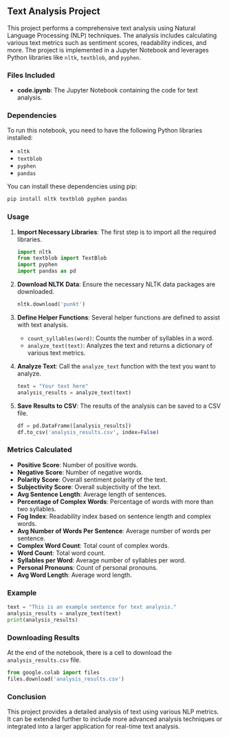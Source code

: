 
## Text Analysis Project

This project performs a comprehensive text analysis using Natural Language Processing (NLP) techniques. The analysis includes calculating various text metrics such as sentiment scores, readability indices, and more. The project is implemented in a Jupyter Notebook and leverages Python libraries like `nltk`, `textblob`, and `pyphen`.

### Files Included
- **code.ipynb**: The Jupyter Notebook containing the code for text analysis.

### Dependencies
To run this notebook, you need to have the following Python libraries installed:
- `nltk`
- `textblob`
- `pyphen`
- `pandas`

You can install these dependencies using pip:
```sh
pip install nltk textblob pyphen pandas
```

### Usage
1. **Import Necessary Libraries**: The first step is to import all the required libraries.
   ```python
   import nltk
   from textblob import TextBlob
   import pyphen
   import pandas as pd
   ```

2. **Download NLTK Data**: Ensure the necessary NLTK data packages are downloaded.
   ```python
   nltk.download('punkt')
   ```

3. **Define Helper Functions**: Several helper functions are defined to assist with text analysis.
   - `count_syllables(word)`: Counts the number of syllables in a word.
   - `analyze_text(text)`: Analyzes the text and returns a dictionary of various text metrics.

4. **Analyze Text**: Call the `analyze_text` function with the text you want to analyze.
   ```python
   text = "Your text here"
   analysis_results = analyze_text(text)
   ```

5. **Save Results to CSV**: The results of the analysis can be saved to a CSV file.
   ```python
   df = pd.DataFrame([analysis_results])
   df.to_csv('analysis_results.csv', index=False)
   ```

### Metrics Calculated
- **Positive Score**: Number of positive words.
- **Negative Score**: Number of negative words.
- **Polarity Score**: Overall sentiment polarity of the text.
- **Subjectivity Score**: Overall subjectivity of the text.
- **Avg Sentence Length**: Average length of sentences.
- **Percentage of Complex Words**: Percentage of words with more than two syllables.
- **Fog Index**: Readability index based on sentence length and complex words.
- **Avg Number of Words Per Sentence**: Average number of words per sentence.
- **Complex Word Count**: Total count of complex words.
- **Word Count**: Total word count.
- **Syllables per Word**: Average number of syllables per word.
- **Personal Pronouns**: Count of personal pronouns.
- **Avg Word Length**: Average word length.

### Example
```python
text = "This is an example sentence for text analysis."
analysis_results = analyze_text(text)
print(analysis_results)
```

### Downloading Results
At the end of the notebook, there is a cell to download the `analysis_results.csv` file.

```python
from google.colab import files
files.download('analysis_results.csv')
```

### Conclusion
This project provides a detailed analysis of text using various NLP metrics. It can be extended further to include more advanced analysis techniques or integrated into a larger application for real-time text analysis.
